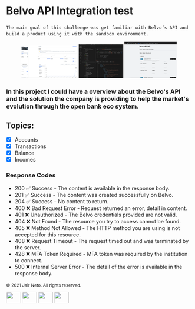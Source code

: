 # Belvo API Integration test

`The main goal of this challenge was get familiar with Belvo’s API and build a product using it with the sandbox environment.`

<p align="center">
  <img src= "./assets/img/sandbox.png" width="30%">
  <img src= "./assets/img/Postman.png" width="24%">
  <img src= "./assets/img/application.png" width="28%">
</p>

### In this project I could have a overview about the Belvo's API and the solution the company is providing to help the market's evolution through the open bank eco system.

## Topics:

- [x] Accounts
- [x] Transactions
- [x] Balance
- [x] Incomes

### Response Codes

- 200 ✅ Success - The content is available in the response body.
- 201 ✅ Success - The content was created successfully on Belvo.
- 204 ✅ Success - No content to return.
- 400 ❌ Bad Request Error - Request returned an error, detail in content.
- 401 ❌ Unauthorized - The Belvo credentials provided are not valid.
- 404 ❌ Not Found - The resource you try to access cannot be found.
- 405 ❌ Method Not Allowed - The HTTP method you are using is not accepted for this resource.
- 408 ❌ Request Timeout - The request timed out and was terminated by the server.
- 428 ❌ MFA Token Required - MFA token was required by the institution to connect.
- 500 ❌ Internal Server Error - The detail of the error is available in the response body.

<footer>
      <small>© 2021 Jair Neto. All rights reserved.<a href="https://www.linkedin.com/in/jair-monteiro-2a4a55aa/"
      target="_blank"></a>
                          
  <p align="left" >
  
  <a href="https://twitter.com/JairMonteiro" target="blank"><img align="center" src="https://cdn.jsdelivr.net/npm/simple-icons@3.0.1/icons/twitter.svg" alt="" height="30" width="40" /></a>
  <a href="https://www.linkedin.com/in/jair-monteiro-2a4a55aa/" target="blank"><img align="center" src="https://cdn.jsdelivr.net/npm/simple-icons@3.0.1/icons/linkedin.svg" alt="" height="30" width="40" /></a>
  <a href="your link" target="blank"><img align="center" src="https://cdn.jsdelivr.net/npm/simple-icons@3.0.1/icons/instagram.svg" alt="" height="30" width="40" /></a>
  <a href="https://www.youtube.com/channel/UC9ciqwerp6HMTNrmMBy3PZw" target="blank"><img align="center" src="https://cdn.jsdelivr.net/npm/simple-icons@3.0.1/icons/youtube.svg" alt="" height="30" width="40" /></a>
  </p>
